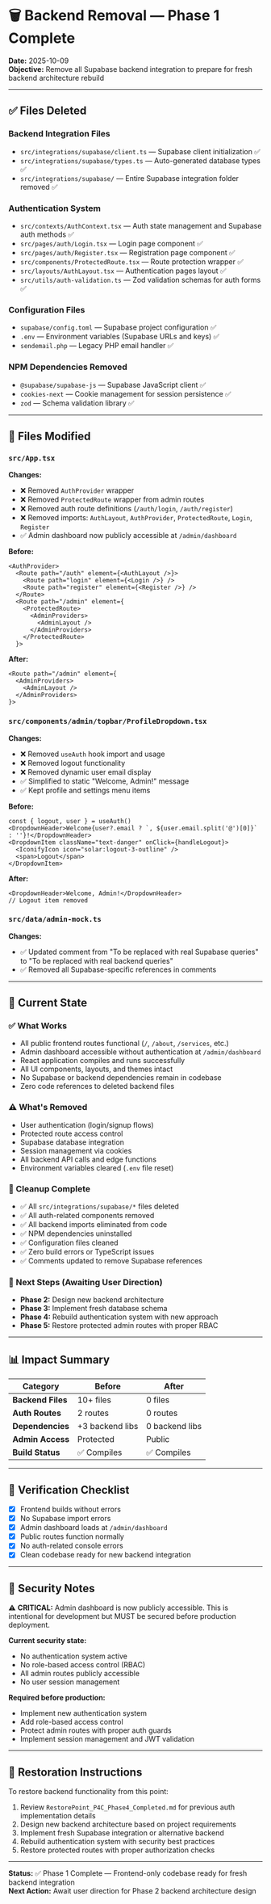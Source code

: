 # 🗑️ Backend Removal — Phase 1 Complete

**Date:** 2025-10-09  
**Objective:** Remove all Supabase backend integration to prepare for fresh backend architecture rebuild

---

## ✅ Files Deleted

### Backend Integration Files
- `src/integrations/supabase/client.ts` — Supabase client initialization ✅
- `src/integrations/supabase/types.ts` — Auto-generated database types ✅
- `src/integrations/supabase/` — Entire Supabase integration folder removed ✅

### Authentication System
- `src/contexts/AuthContext.tsx` — Auth state management and Supabase auth methods ✅
- `src/pages/auth/Login.tsx` — Login page component ✅
- `src/pages/auth/Register.tsx` — Registration page component ✅
- `src/components/ProtectedRoute.tsx` — Route protection wrapper ✅
- `src/layouts/AuthLayout.tsx` — Authentication pages layout ✅
- `src/utils/auth-validation.ts` — Zod validation schemas for auth forms ✅

### Configuration Files
- `supabase/config.toml` — Supabase project configuration ✅
- `.env` — Environment variables (Supabase URLs and keys) ✅
- `sendemail.php` — Legacy PHP email handler ✅

### NPM Dependencies Removed
- `@supabase/supabase-js` — Supabase JavaScript client ✅
- `cookies-next` — Cookie management for session persistence ✅
- `zod` — Schema validation library ✅

---

## 🔧 Files Modified

### `src/App.tsx`
**Changes:**
- ❌ Removed `AuthProvider` wrapper
- ❌ Removed `ProtectedRoute` wrapper from admin routes
- ❌ Removed auth route definitions (`/auth/login`, `/auth/register`)
- ❌ Removed imports: `AuthLayout`, `AuthProvider`, `ProtectedRoute`, `Login`, `Register`
- ✅ Admin dashboard now publicly accessible at `/admin/dashboard`

**Before:**
```tsx
<AuthProvider>
  <Route path="/auth" element={<AuthLayout />}>
    <Route path="login" element={<Login />} />
    <Route path="register" element={<Register />} />
  </Route>
  <Route path="/admin" element={
    <ProtectedRoute>
      <AdminProviders>
        <AdminLayout />
      </AdminProviders>
    </ProtectedRoute>
  }>
```

**After:**
```tsx
<Route path="/admin" element={
  <AdminProviders>
    <AdminLayout />
  </AdminProviders>
}>
```

### `src/components/admin/topbar/ProfileDropdown.tsx`
**Changes:**
- ❌ Removed `useAuth` hook import and usage
- ❌ Removed logout functionality
- ❌ Removed dynamic user email display
- ✅ Simplified to static "Welcome, Admin!" message
- ✅ Kept profile and settings menu items

**Before:**
```tsx
const { logout, user } = useAuth()
<DropdownHeader>Welcome{user?.email ? `, ${user.email.split('@')[0]}` : ''}!</DropdownHeader>
<DropdownItem className="text-danger" onClick={handleLogout}>
  <IconifyIcon icon="solar:logout-3-outline" />
  <span>Logout</span>
</DropdownItem>
```

**After:**
```tsx
<DropdownHeader>Welcome, Admin!</DropdownHeader>
// Logout item removed
```

### `src/data/admin-mock.ts`
**Changes:**
- ✅ Updated comment from "To be replaced with real Supabase queries" to "To be replaced with real backend queries"
- ✅ Removed all Supabase-specific references in comments

---

## 🎯 Current State

### ✅ What Works
- All public frontend routes functional (`/`, `/about`, `/services`, etc.)
- Admin dashboard accessible without authentication at `/admin/dashboard`
- React application compiles and runs successfully
- All UI components, layouts, and themes intact
- No Supabase or backend dependencies remain in codebase
- Zero code references to deleted backend files

### ⚠️ What's Removed
- User authentication (login/signup flows)
- Protected route access control
- Supabase database integration
- Session management via cookies
- All backend API calls and edge functions
- Environment variables cleared (`.env` file reset)

### 🧹 Cleanup Complete
- ✅ All `src/integrations/supabase/*` files deleted
- ✅ All auth-related components removed
- ✅ All backend imports eliminated from code
- ✅ NPM dependencies uninstalled
- ✅ Configuration files cleaned
- ✅ Zero build errors or TypeScript issues
- ✅ Comments updated to remove Supabase references

### 🔮 Next Steps (Awaiting User Direction)
- **Phase 2:** Design new backend architecture
- **Phase 3:** Implement fresh database schema
- **Phase 4:** Rebuild authentication system with new approach
- **Phase 5:** Restore protected admin routes with proper RBAC

---

## 📊 Impact Summary

| Category | Before | After |
|----------|--------|-------|
| **Backend Files** | 10+ files | 0 files |
| **Auth Routes** | 2 routes | 0 routes |
| **Dependencies** | +3 backend libs | 0 backend libs |
| **Admin Access** | Protected | Public |
| **Build Status** | ✅ Compiles | ✅ Compiles |

---

## 🧪 Verification Checklist

- [x] Frontend builds without errors
- [x] No Supabase import errors
- [x] Admin dashboard loads at `/admin/dashboard`
- [x] Public routes function normally
- [x] No auth-related console errors
- [x] Clean codebase ready for new backend integration

---

## 🔐 Security Notes

⚠️ **CRITICAL:** Admin dashboard is now publicly accessible. This is intentional for development but MUST be secured before production deployment.

**Current security state:**
- No authentication system active
- No role-based access control (RBAC)
- All admin routes publicly accessible
- No user session management

**Required before production:**
- Implement new authentication system
- Add role-based access control
- Protect admin routes with proper auth guards
- Implement session management and JWT validation

---

## 📝 Restoration Instructions

To restore backend functionality from this point:
1. Review `RestorePoint_P4C_Phase4_Completed.md` for previous auth implementation details
2. Design new backend architecture based on project requirements
3. Implement fresh Supabase integration or alternative backend
4. Rebuild authentication system with security best practices
5. Restore protected routes with proper authorization checks

---

**Status:** ✅ Phase 1 Complete — Frontend-only codebase ready for fresh backend integration  
**Next Action:** Await user direction for Phase 2 backend architecture design
